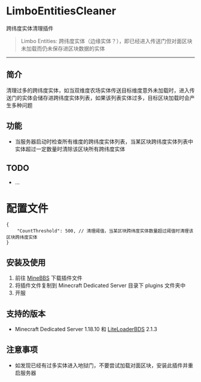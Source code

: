 # LimboEntitiesCleaner
跨纬度实体清理插件
> Limbo Entities: 跨纬度实体（边缘实体？），即已经进入传送门但对面区块未加载而仍未保存进区块数据的实体
***

## 简介
清理过多的跨纬度实体，如当双维度农场实体传送目标维度意外未加载时，进入传送门的实体会储存进跨纬度实体列表，如果该列表实体过多，目标区块加载时会产生多种问题

## 功能
* 当服务器启动时检查所有维度的跨纬度实体列表，当某区块跨纬度实体列表中实体超过一定数量时清除该区块所有跨纬度实体

## TODO
* ...

# 配置文件
```jsonc
{
    "CountThreshold": 500, // 清理阈值，当某区块跨纬度实体数量超过阈值时清理该区块跨纬度实体
}
```

## 安装及使用
1. 前往 [MineBBS](#) 下载插件文件
2. 将插件文件复制到 Minecraft Dedicated Server 目录下 plugins 文件夹中
3. 开服

## 支持的版本
* Minecraft Dedicated Server 1.18.10 和 [LiteLoaderBDS](https://www.minebbs.com/resources/liteloader.2059/) 2.1.3

## 注意事项
* 如发现已经有过多实体进入地狱门，不要尝试加载对面区块，安装此插件并重启服务器
